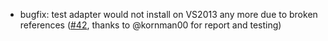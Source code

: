 * bugfix: test adapter would not install on VS2013 any more due to broken references ([#42](https://github.com/csoltenborn/GoogleTestAdapter/issues/42), thanks to @kornman00 for report and testing) 